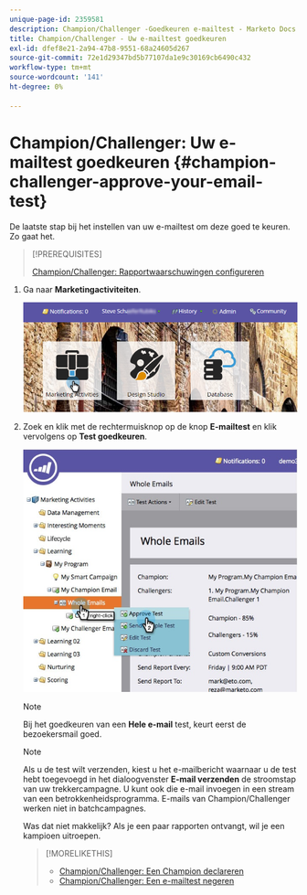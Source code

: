 ```yaml
---
unique-page-id: 2359581
description: Champion/Challenger -Goedkeuren e-mailtest - Marketo Docs - Productdocumentatie
title: Champion/Challenger - Uw e-mailtest goedkeuren
exl-id: dfef8e21-2a94-47b8-9551-68a24605d267
source-git-commit: 72e1d29347bd5b77107da1e9c30169cb6490c432
workflow-type: tm+mt
source-wordcount: '141'
ht-degree: 0%

---
```


# Champion/Challenger: Uw e-mailtest goedkeuren {#champion-challenger-approve-your-email-test}

De laatste stap bij het instellen van uw e-mailtest om deze goed te keuren. Zo gaat het.

>[!PREREQUISITES]
>
>[Champion/Challenger: Rapportwaarschuwingen configureren](/help/marketo/product-docs/email-marketing/general/functions-in-the-editor/email-tests-champion-challenger/champion-challenger-configure-report-alerts.md)

1. Ga naar **Marketingactiviteiten**.

   ![](assets/login-marketing-activities-1.png)

1. Zoek en klik met de rechtermuisknop op de knop **E-mailtest** en klik vervolgens op **Test goedkeuren**.

   ![](assets/champion3.jpg)

   >[!NOTE]
   >
   >Bij het goedkeuren van een **Hele e-mail** test, keurt eerst de bezoekersmail goed.

   >[!NOTE]
   >
   >Als u de test wilt verzenden, kiest u het e-mailbericht waarnaar u de test hebt toegevoegd in het dialoogvenster **E-mail verzenden** de stroomstap van uw trekkercampagne. U kunt ook die e-mail invoegen in een stream van een betrokkenheidsprogramma. E-mails van Champion/Challenger werken niet in batchcampagnes.

   Was dat niet makkelijk? Als je een paar rapporten ontvangt, wil je een kampioen uitroepen.

   >[!MORELIKETHIS]
   >
   >* [Champion/Challenger: Een Champion declareren](/help/marketo/product-docs/email-marketing/general/functions-in-the-editor/email-tests-champion-challenger/champion-challenger-declare-a-champion.md)
   >* [Champion/Challenger: Een e-mailtest negeren](/help/marketo/product-docs/email-marketing/general/functions-in-the-editor/email-tests-champion-challenger/champion-challenger-discard-an-email-test.md)


